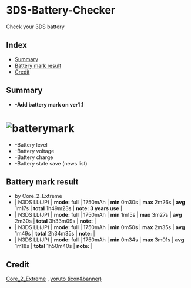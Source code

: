 # 3DS-Battery-Checker
Check your 3DS battery

## Index
* [Summary](https://github.com/Core-2-Extreme/3DS-Battery-Checker#summary)
* [Battery mark result](https://github.com/Core-2-Extreme/3DS-Battery-Checker#battery-mark-result)
* [Credit](https://github.com/Core-2-Extreme/3DS-Battery-Checker#credit)

## Summary

* **-Add battery mark on ver1.1**

# ![batterymark](https://user-images.githubusercontent.com/45873899/50693476-664eb700-107a-11e9-833f-cf850933e9cd.png)

* -Battery level
* -Battery voltage
* -Battery charge
* -Battery state save (news list)

## Battery mark result

* by Core_2_Extreme
* | N3DS LL(JP) | **mode:** full | 1750mAh | **min** 0m30s | **max** 2m26s | **avg** 1m17s | **total** 1h49m23s | **note: 3 years use** |
* | N3DS LL(JP) | **mode:** full | 1750mAh | **min** 1m15s | **max** 3m27s | **avg** 2m30s | **total** 3h33m09s | **note:** |
* | N3DS LL(JP) | **mode:** full | 1750mAh | **min** 0m50s | **max** 2m35s | **avg** 1m49s | **total** 2h34m35s | **note:** |
* | N3DS LL(JP) | **mode:** full | 1750mAh | **min** 0m34s | **max** 3m01s | **avg** 1m18s | **total** 1h50m40s | **note:** |


## Credit
[Core_2_Extreme](https://twitter.com/toshi800348) , [yoruto (icon&banner)](https://twitter.com/yamu_yoruto)
